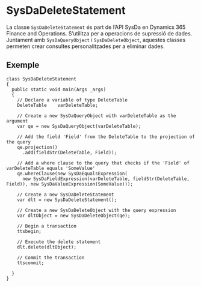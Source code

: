 # SysDaDeleteStatement
La classe ```SysDaDeleteStatement``` és part de l’API SysDa en Dynamics 365 Finance and Operations. 
S’utilitza per a operacions de supressió de dades. Juntament amb ```SysDaQueryObject``` i ```SysDaDeleteObject```, 
aquestes classes permeten crear consultes personalitzades per a eliminar dades.

## Exemple

```
class SysDaDeleteStatement
{
  public static void main(Args _args)
  {
    // Declare a variable of type DeleteTable
    DeleteTable    varDeleteTable;

    // Create a new SysDaQueryObject with varDeleteTable as the argument
    var qe = new SysDaQueryObject(varDeleteTable);

    // Add the field 'Field' from the DeleteTable to the projection of the query
    qe.projection()
      .add(fieldStr(DeleteTable, Field));

    // Add a where clause to the query that checks if the 'Field' of varDeleteTable equals 'SomeValue'
    qe.whereClause(new SysDaEqualsExpression(
      new SysDaFieldExpression(varDeleteTable, fieldStr(DeleteTable, Field)), new SysDaValueExpression(SomeValue)));

    // Create a new SysDaDeleteStatement
    var dlt = new SysDaDeleteStatement();

    // Create a new SysDaDeleteObject with the query expression
    var dltObject = new SysDaDeleteObject(qe);

    // Begin a transaction
    ttsbegin;

    // Execute the delete statement
    dlt.delete(dltObject);

    // Commit the transaction
    ttscommit;

  }
}
```
